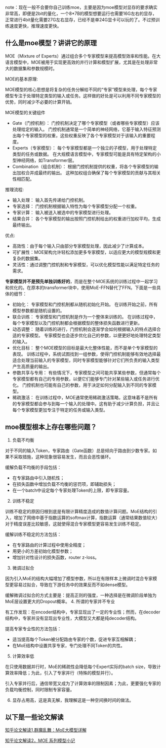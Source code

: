 note：现在一般不会要你自己训练moe，主要是因为moe模型对显存的要求确实非常高，即便是2bit的量化，一个8*7B的模型想要运行也需要16G左右的显存，正常进行4bit量化需要27G左右显存，已经不是单24G显卡可以玩的了。不过预训练速度更快，推理速度更快。

## 什么是moe模型？讲讲它的原理
MOE（Mixture of Experts）通过组合多个专家模型来提高模型效率和性能。在大语言模型中，MOE被用于实现更高效的并行计算和模型扩展，尤其是在处理非常大的数据集和参数规模时。

MOE的基本原理:

MOE模型的核心思想是将复杂的任务分解给不同的“专家”模型来处理，每个专家模型专注于处理特定类型的输入或任务。这样做的好处是可以利用不同专家模型的优势，同时减少不必要的计算开销。

MOE模型的关键组件
 - Gate（门控机制）：
门控机制决定了哪个专家模型（或者哪些专家模型）应该处理给定的输入。
门控机制通常是一个简单的神经网络，它基于输入特征预测出每个专家模型的权重，这些权重反映了各个专家模型对于该输入的重要程度。
 - Experts（专家模型）：
每个专家模型都是一个独立的子模型，用于处理特定类型的任务或数据。
在大规模语言模型中，专家模型可能是具有特定架构的小型神经网络，如Transformer层。
 - Combination（组合机制）：
根据门控机制提供的权重，将各个专家模型的输出加权合并成最终的输出。
这种加权组合确保了每个专家模型的贡献与其相关性相匹配。

推理流程:
 - 输入处理：
输入首先传递给门控机制。
 - 专家选择：
门控机制根据输入特性为每个专家模型分配一个权重。
 - 专家计算：
输入被送入被选中的专家模型进行处理。
 - 结果合并：
各个专家模型的输出按照门控机制给出的权重进行加权平均，生成最终输出。

优点:
 - 高效性：由于每个输入只由部分专家模型处理，因此减少了计算成本。
 - 可扩展性：MOE架构允许轻松添加更多专家模型，以适应更大的模型规模和更复杂的数据集。
 - 灵活性：通过调整门控机制和专家模型，可以优化模型性能以满足特定任务的需求。

**专家模型并不是预先单独训练好的**，而是在整个MOE系统的训练过程中一起学习和优化的。在原本的transformer块中，使用MoE-FFN替代了FFN。下面是一些具体的细节：

 - 初始化：
专家模型和门控机制都从随机初始化开始。
在训练开始之前，所有模型参数都是随机设置的。
 - 联合训练：
专家模型和门控机制是作为一个整体来训练的。
在训练过程中，每个专家模型以及门控机制都会根据模型的整体损失函数进行更新。
 - 动态调整：
随着训练的进行，门控机制会逐渐学会如何根据输入的特点选择合适的专家模型。
专家模型也会逐步优化自己的参数，以便更好地处理特定类型的输入。
 - 优化目标：
整个MOE模型的目标是最大化整体性能，而不是单个专家模型的表现。
训练过程中，系统试图找到一组参数，使得门控机制能够有效地选择最适合处理当前输入的专家模型，同时专家模型能够针对它们所负责的输入类型产生高质量的输出。
 - 参数共享与专用：
有些情况下，专家模型之间可能共享某些参数，但通常每个专家模型都有自己的专用参数，以便它们能够专门针对某些输入或任务进行优化。
门控机制也可能有自己的参数，用于决定如何分配输入到不同的专家模型。
 - 稀疏激活：
在训练过程中，MOE通常使用稀疏激活策略，这意味着不是所有的专家模型都会参与到每一个输入的处理中。这有助于减少计算负担，并且让每个专家模型更加专注于特定的任务或输入类型。

## moe模型根本上存在哪些问题？
1. 负载不均衡

对于不同的输入Token，专家路由（Gate函数）总是倾向于路由到少数专家。如果不采取措施，这种现象很容易发生，而且会恶性循环。

缓解负载不均衡的手段包括：
 - 在专家路由中引入随机性；
 - 在损失函数中增加负载不均衡的惩罚项，即辅助损失；
 - 在一个batch中设定每个专家处理Token的上限，即专家容量。
2. 训练不稳定

训练不稳定的原因归根到底是有限计算精度造成的数值计算问题。MoE结构的引入，增加了网络中基于指数运算的softmax计算，指数运算（通常结果数值较大）对于精度误差比较敏感，这就使得混合专家模型更容易发生训练不稳定。

缓解训练不稳定的方法包括：
 - 在专家路由的计算过程中使用全精度；
 - 用更小的方差初始化模型参数；
 - 增加针对性设计的损失函数，router z-loss。
3. 微调过拟合

因为引入MoE的结构大幅增加了模型参数，所以在有限样本上微调时混合专家模型更容易过拟合，导致在下游任务中的效果反而不如dense模型。

缓解微调过拟合的方式主要是：提高正则的强度，一种选择是在微调阶段单独为MoE层设置更大的Dropout概率。
4. 所谓的专家并不专业

有工作发现：在encoder结构中，专家显现出了一定的专业性；然而，在decoder结构中，专家并没有显现出专业性，大模型又大都是纯decoder结构。

提高专家专业性的方法包括：
 - 适当提高每个Token被分配路由专家的个数，促进专家互相解耦；
 - 在MoE结构中设置共享专家，专门处理不同Token的共性。
5. 计算效率低

在只使用数据并行时，MoE的稀疏性会降低每个Expert实际的batch size，导致计算效率降低；为此，引入了专家并行（特殊的模型并行）。

引入专家并行后，通信带宽又成为了计算效率的限制因素；为此，更要强化专家的负载均衡控制，同时限制专家容量。

6. 显存占用高，这是真无解，我理解这是一种空间换时间的做法。

## 以下是一些论文解读

[知乎论文解读1,群魔乱舞：MoE大模型详解](https://www.zhihu.com/tardis/bd/art/677638939?source_id=1001)

[知乎论文解读2，MOE 系列模型小记](https://zhuanlan.zhihu.com/p/712676995)